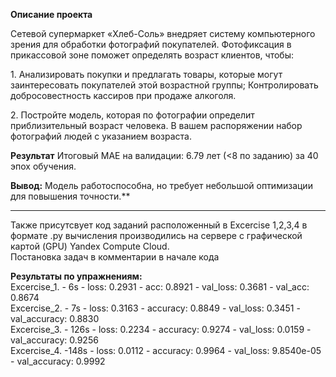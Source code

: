 **Описание проекта**

<p>Сетевой супермаркет «Хлеб-Соль» внедряет систему компьютерного зрения для обработки фотографий покупателей. Фотофиксация в прикассовой зоне поможет определять возраст клиентов, чтобы:</p>
<p>1. Анализировать покупки и предлагать товары, которые могут заинтересовать покупателей этой возрастной группы;
Контролировать добросовестность кассиров при продаже алкоголя.</p>
<p>2. Постройте модель, которая по фотографии определит приблизительный возраст человека. В вашем распоряжении набор фотографий людей с указанием возраста.</p>


**Результат**
Итоговый MAE на валидации: 6.79 лет (<8 по заданию) за 40 эпох обучения.

**Вывод:** Модель работоспособна, но требует небольшой оптимизации для повышения точности.**


---

Также присутсвует код заданий расположенный в Excercise 1,2,3,4 в формате .py
вычисления производились на сервере с графической картой (GPU) Yandex Compute Cloud.       
Постановка задач в комментарии в начале кода         

**Результаты по упражнениям:**     
Excercise_1. - 6s - loss: 0.2931 - acc: 0.8921 - val_loss: 0.3681 - val_acc: 0.8674      
Excercise_2. - 7s - loss: 0.3163 - accuracy: 0.8849 - val_loss: 0.3451 - val_accuracy: 0.8830       
Excercise_3. - 126s - loss: 0.2234 - accuracy: 0.9274 - val_loss: 0.0159 - val_accuracy: 0.9256       
Excercise_4. -148s - loss: 0.0112 - accuracy: 0.9964 - val_loss: 9.8540e-05 - val_accuracy: 0.9992       